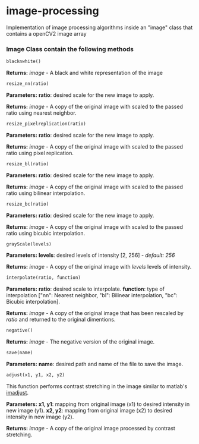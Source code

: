 # image-processing
Implementation of image processing algorithms inside an "image" class that contains a openCV2 image array

### Image Class contain the following methods

```python
blacknwhite()
```
**Returns:** *image* - A black and white representation of the image


```python
resize_nn(ratio)
```

**Parameters:** **ratio**: desired scale for the new image to apply.

**Returns:** *image* - A copy of the original image with scaled to the passed ratio using nearest neighbor.

```python
resize_pixelreplication(ratio)
```

**Parameters:** **ratio**: desired scale for the new image to apply.

**Returns:** *image* - A copy of the original image with scaled to the passed ratio using pixel replication.

```python
resize_bl(ratio)
```

**Parameters:** **ratio**: desired scale for the new image to apply.

**Returns:** *image* - A copy of the original image with scaled to the passed ratio using bilinear interpolation.

```python
resize_bc(ratio)
```

**Parameters:** **ratio**: desired scale for the new image to apply.

**Returns:** *image* - A copy of the original image with scaled to the passed ratio using bicubic interpolation.

```python
grayScale(levels)
```

**Parameters:** **levels**: desired levels of intensity [2, 256] - *default: 256*

**Returns:** *image* - A copy of the original image with *levels* levels of intensity.

```python
interpolate(ratio, function)
```

**Parameters:** **ratio**: desired scale to interpolate. **function**: type of interpolation ["nn": Nearest neighbor, "bl": Bilinear interpolation, "bc": Bicubic interpolation].


**Returns:** *image* - A copy of the original image that has been rescaled by *ratio* and returned to the original dimentions.

```python
negative()
```

**Returns:** *image* - The negative version of the original image.


```python
save(name)
```

**Parameters:** **name**: desired path and name of the file to save the image.


```python
adjust(x1, y1, x2, y2)
```
This function performs contrast stretching in the image similar to matlab's [imadjust](https://www.mathworks.com/help/images/ref/imadjust.html).

**Parameters:** **x1, y1**: mapping from original image (x1) to desired intensity in new image (y1). **x2, y2**: mapping from original image (x2) to desired intensity in new image (y2).

**Returns:** *image* - A copy of the original image processed by contrast stretching.


